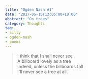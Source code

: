 ```yaml
---
title: "Ogden Nash #1"
date: "2017-06-15T13:05:00+10:00"
abstract: "On trees"
category: Thoughts
tag:
- silly
- ogden-nash
- poems
---
```

> I think that I shall never see  
> A billboard lovely as a tree  
> Indeed, unless the billboards fall  
> I'll never see a tree at all.

